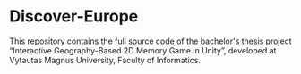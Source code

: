 # Discover-Europe
This repository contains the full source code of the bachelor's thesis project “Interactive Geography-Based 2D Memory Game in Unity”, developed at Vytautas Magnus University, Faculty of Informatics.

